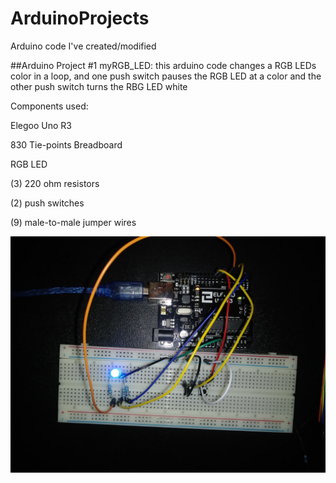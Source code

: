 # ArduinoProjects
Arduino code I've created/modified

##Arduino Project #1
myRGB_LED: this arduino code changes a RGB LEDs color in a loop, and one push switch pauses the RGB LED at a color and the other push
switch turns the RBG LED white

Components used:

Elegoo Uno R3

830 Tie-points Breadboard

RGB LED

(3) 220 ohm resistors

(2) push switches

(9) male-to-male jumper wires

![ ](myRGB_LEDschematics/myRGB_LEDschematic1.jpg)
